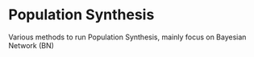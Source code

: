 # Population Synthesis

Various methods to run Population Synthesis, mainly focus on Bayesian Network (BN)